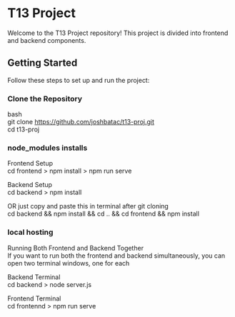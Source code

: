 # T13 Project

Welcome to the T13 Project repository! This project is divided into frontend and backend components.

## Getting Started
Follow these steps to set up and run the project:

### Clone the Repository
bash  
git clone https://github.com/joshbatac/t13-proj.git  
cd t13-proj  


### node_modules installs
Frontend Setup  
cd frontend > npm install > npm run serve
  
Backend Setup  
cd backend > npm install 
  
OR just copy and paste this in terminal after git cloning  
cd backend && npm install && cd .. && cd frontend && npm install


### local hosting
Running Both Frontend and Backend Together  
If you want to run both the frontend and backend simultaneously, you can open two terminal windows, one for each  
  
Backend Terminal  
cd backend > node server.js  
  
Frontend Terminal  
cd frontennd > npm run serve